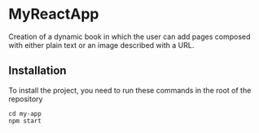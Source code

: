# MyReactApp
Creation of a dynamic book in which the user can add pages composed with either plain text or an image described with a URL.

## Installation

To install the project, you need to run these commands in the root of the repository
```console
cd my-app
npm start
```
